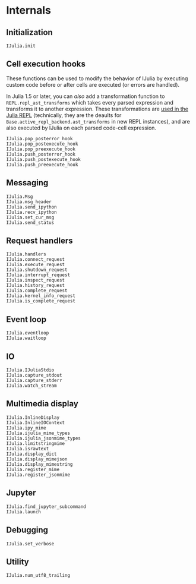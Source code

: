 # Internals


## Initialization

```@docs
IJulia.init
```


## Cell execution hooks

These functions can be used to modify the behavior of IJulia
by executing custom code before or after cells are executed
(or errors are handled).

In Julia 1.5 or later, you can *also* add a transformation
function to `REPL.repl_ast_transforms` which takes every parsed
expression and transforms it to another expression.  These
transformations are [used in the Julia REPL](https://github.com/JuliaLang/julia/issues/37047) (technically, they are the deaults for `Base.active_repl_backend.ast_transforms` in new REPL instances),
and are also executed by IJulia on each parsed code-cell expression.

```@docs
IJulia.pop_posterror_hook
IJulia.pop_postexecute_hook
IJulia.pop_preexecute_hook
IJulia.push_posterror_hook
IJulia.push_postexecute_hook
IJulia.push_preexecute_hook
```

## Messaging

```@docs
IJulia.Msg
IJulia.msg_header
IJulia.send_ipython
IJulia.recv_ipython
IJulia.set_cur_msg
IJulia.send_status
```


## Request handlers

```@docs
IJulia.handlers
IJulia.connect_request
IJulia.execute_request
IJulia.shutdown_request
IJulia.interrupt_request
IJulia.inspect_request
IJulia.history_request
IJulia.complete_request
IJulia.kernel_info_request
IJulia.is_complete_request
```


## Event loop

```@docs
IJulia.eventloop
IJulia.waitloop
```


## IO

```@docs
IJulia.IJuliaStdio
IJulia.capture_stdout
IJulia.capture_stderr
IJulia.watch_stream
```


## Multimedia display

```@docs
IJulia.InlineDisplay
IJulia.InlineIOContext
IJulia.ipy_mime
IJulia.ijulia_mime_types
IJulia.ijulia_jsonmime_types
IJulia.limitstringmime
IJulia.israwtext
IJulia.display_dict
IJulia.display_mimejson
IJulia.display_mimestring
IJulia.register_mime
IJulia.register_jsonmime
```


## Jupyter

```@docs
IJulia.find_jupyter_subcommand
IJulia.launch
```


## Debugging

```@docs
IJulia.set_verbose
```


## Utility

```@docs
IJulia.num_utf8_trailing
```

